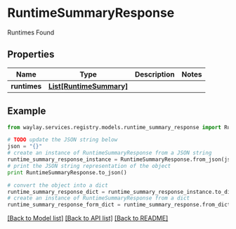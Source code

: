 # RuntimeSummaryResponse

Runtimes Found

## Properties

Name | Type | Description | Notes
------------ | ------------- | ------------- | -------------
**runtimes** | [**List[RuntimeSummary]**](RuntimeSummary.md) |  | 

## Example

```python
from waylay.services.registry.models.runtime_summary_response import RuntimeSummaryResponse

# TODO update the JSON string below
json = "{}"
# create an instance of RuntimeSummaryResponse from a JSON string
runtime_summary_response_instance = RuntimeSummaryResponse.from_json(json)
# print the JSON string representation of the object
print RuntimeSummaryResponse.to_json()

# convert the object into a dict
runtime_summary_response_dict = runtime_summary_response_instance.to_dict()
# create an instance of RuntimeSummaryResponse from a dict
runtime_summary_response_form_dict = runtime_summary_response.from_dict(runtime_summary_response_dict)
```
[[Back to Model list]](../README.md#documentation-for-models) [[Back to API list]](../README.md#documentation-for-api-endpoints) [[Back to README]](../README.md)



